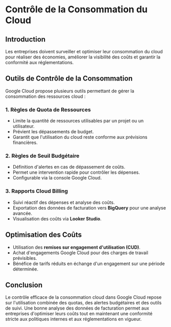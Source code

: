 # Contrôle de la Consommation du Cloud 

## Introduction

Les entreprises doivent surveiller et optimiser leur consommation du cloud pour réaliser des économies, améliorer la visibilité des coûts et garantir la conformité aux réglementations.

## Outils de Contrôle de la Consommation

Google Cloud propose plusieurs outils permettant de gérer la consommation des ressources cloud :

### 1. Règles de Quota de Ressources

- Limite la quantité de ressources utilisables par un projet ou un utilisateur.
- Prévient les dépassements de budget.
- Garantit que l'utilisation du cloud reste conforme aux prévisions financières.

### 2. Règles de Seuil Budgétaire

- Définition d'alertes en cas de dépassement de coûts.
- Permet une intervention rapide pour contrôler les dépenses.
- Configurable via la console Google Cloud.

### 3. Rapports Cloud Billing

- Suivi réactif des dépenses et analyse des coûts.
- Exportation des données de facturation vers **BigQuery** pour une analyse avancée.
- Visualisation des coûts via **Looker Studio**.

## Optimisation des Coûts

- Utilisation des **remises sur engagement d'utilisation (CUD)**.
- Achat d'engagements Google Cloud pour des charges de travail prévisibles.
- Bénéfice de tarifs réduits en échange d'un engagement sur une période déterminée.

## Conclusion

Le contrôle efficace de la consommation cloud dans Google Cloud repose sur l'utilisation combinée des quotas, des alertes budgétaires et des outils de suivi. Une bonne analyse des données de facturation permet aux entreprises d'optimiser leurs coûts tout en maintenant une conformité stricte aux politiques internes et aux réglementations en vigueur.